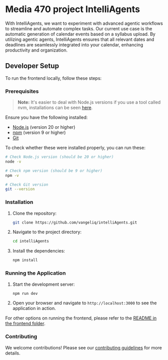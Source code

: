 
# Media 470 project IntelliAgents


With IntelliAgents, we want to experiment with advanced agentic workflows to streamline and automate complex tasks. Our current use case is the automatic generation of calendar events based on a syllabus upload. By utilizing agentic agents, IntelliAgents ensures that all relevant dates and deadlines are seamlessly integrated into your calendar, enhancing productivity and organization.


## Developer Setup

To run the frontend locally, follow these steps:

### Prerequisites
> **Note:** It's easier to deal with Node.js versions if you use a tool called nvm, installations can be seen [here](https://www.freecodecamp.org/news/node-version-manager-nvm-install-guide/).

Ensure you have the following installed:
- [Node.js](https://nodejs.org/) (version 20 or higher)
- [npm](https://www.npmjs.com/) (version 9 or higher)
- [Git](https://git-scm.com/)


To check whether these were installed properly, you can run these:
```bash
# Check Node.js version (should be 20 or higher)
node -v

# Check npm version (should be 9 or higher)
npm -v

# Check Git version
git --version
```

### Installation

1. Clone the repository:
    ```sh
    git clone https://github.com/vangeliq/intelliAgents.git
    ```
2. Navigate to the project directory:
    ```sh
    cd intelliAgents
    ```
3. Install the dependencies:
    ```sh
    npm install
    ```

### Running the Application

1. Start the development server:
    ```sh
    npm run dev
    ```
2. Open your browser and navigate to `http://localhost:3000` to see the application in action.

For other options on running the frontend, please refer to the [README in the frontend folder](frontend/README.md).

### Contributing

We welcome contributions! Please see our [contributing guidelines](CONTRIBUTING.md) for more details.
